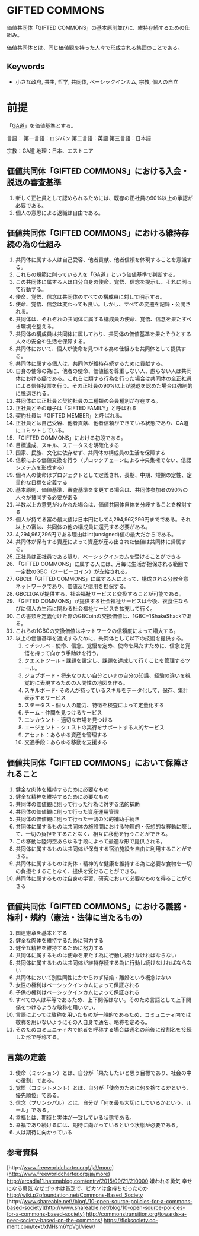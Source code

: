 # GIFTED COMMONS

価値共同体「GIFTED COMMONS」の基本原則並びに、維持存続するための仕組み。

価値共同体とは、同じ価値観を持った人々で形成される集団のことである。

## Keywords

* 小さな政府, 共生, 哲学, 共同体, ベーシックインカム, 宗教, 個人の自立

# 前提

「[GA道](https://github.com/giftedagent/gadao)」を価値基準とする。

言語：
第一言語：ロジバン
第二言語：英語
第三言語：日本語

宗教：GA道
地理：日本、エストニア

## 価値共同体「GIFTED COMMONS」における入会・脱退の審査基準

1. 新しく正社員として認められるためには、既存の正社員の90%以上の承認が必要である。
1. 個人の意思による退職は自由である。

## 価値共同体「GIFTED COMMONS」における維持存続の為の仕組み

1. 共同体に属する人は自己受容、他者貢献、他者信頼を体現することを意識する。
1. これらの規範に則っている人を「GA道」という価値基準で判断する。
1. この共同体に属する人は自分自身の使命、覚悟、信念を提示し、それに則って行動する。
1. 使命、覚悟、信念は共同体のすべての構成員に対して明示する。
1. 使命、覚悟、信念は変わっても良い。しかし、すべての変遷を記録・公開される。
1. 共同体は、それぞれの共同体に属する構成員の使命、覚悟、信念を果たすべき環境を整える。
1. 共同体の構成員は共同体に属しており、共同体の価値基準を果たそうとする人々の安全や生活を保障する。
1. 共同体において、個人が使命を見つける為の仕組みを共同体として提供する。
1. 共同体に属する個人は、共同体が維持存続するために貢献する。
1. 自身の使命の為に、他者の使命、価値観を尊重しない人、慮らない人は共同体における癌である。これらに類する行為を行った場合は共同体の全正社員による信任投票を行う。その正社員の90%以上が脱退を認めた場合は強制的に脱退される。
1. 共同体には正社員と契約社員の二種類の会員種別が存在する。
1. 正社員とその母子は「GIFTED FAMILY」と呼ばれる
1. 契約社員は「GIFTED MEMBER」と呼ばれる。
1. 正社員とは自己受容、他者貢献、他者信頼ができている状態であり、GA道にコミットしている。
  1. 「GIFTED COMMONS」における初段である。
1. 目標達成、スキル、ステータスを明確化する
1. 国家、民族、文化に依存せず、共同体の構成員の生活を保障する
1. 信頼による価値交換を行う（ブロックチェーンによる中央集権でない、信認システムを形成する）
1. 個々人の使命はプロジェクトとして定義され、長期、中期、短期の定性、定量的な目標を定義する
1. 基本原則、価値基準、審査基準を変更する場合は、共同体参加者の90%の人々が賛同する必要がある
1. 半数以上の意見がわかれた場合は、価値共同体自体を分岐することを検討する
1. 個人が持てる富の最大値は日本円にして4,294,967,296円までである。それ以上の富は、共同体の他の構成員に還元する必要がある。
1. 4,294,967,296円である理由はint\(unsigned\)値の最大だからである。
1. 共同体が保有する資産によって資産が産み出された価値は共同体に帰属する。
1. 正社員は正社員である限り、ベーシックインカムを受けることができる
  1. 「GIFTED COMMONS」に属する人には、月毎に生活が担保される範囲で一定数のGBC（ジービーコイン）が支給される。
  1. GBCは「GIFTED COMMONS」に属する人によって、構成される分散合意ネットワークであり、価値及び信用を担保する。
  1. GBCはGAが提供する、社会福祉サービスと交換することが可能である。
  1. 「GIFTED COMMONS」が提供する社会福祉サービスは今後、衣食住ならびに個人の生活に関わる社会福祉サービスを拡充して行く。
  1. この書類を定義付けた際のGBCoinの交換価値は、1GBC=1ShakeShackである。
  1. これらの1GBCの交換価値はネットワークの信頼度によって増大する。
1. 以上の価値基準を達成するために、共同体として以下の技術を提供する。
    1. ミチシルベ - 使命、信念、覚悟を定め、使命を果たすために、信念と覚悟を持って向かう手助けを行う。
    2. クエストツール - 課題を設定し、課題を達成して行くことを管理するツール。
    3. ジョブボード - 将来なりたい自分といまの自分の知識、経験の違いを視覚的に表現するための人間性の地図を作る。
    4. スキルボード- その人が持っているスキルをデータ化して、保存、集計表示するサービス
    5. ステータス - 個々人の能力、特徴を検査によって定量化する
    6. チーム - 仲間を見つけるサービス
    7. エンカウント - 適切な市場を見つける
    8. エージェント - クエストの実行をサポートする人的サービス
    9. アセット：あらゆる資産を管理する
    10. 交通手段：あらゆる移動を支援する

## 価値共同体「GIFTED COMMONS」において保障されること

1. 健全な肉体を維持するために必要なもの
1. 健全な精神を維持するために必要なもの
1. 共同体の価値観に則って行った行為に対する法的補助
1. 共同体の価値観に則って行った資産運用管理
1. 共同体の価値観に則って行った一切の公的補助手続き
1. 共同体に属するものは共同体の施設間における物理的・仮想的な移動に際して、一切の負担をすることなく、相互に移動を行うことができる。
1. この移動は陸海空あらゆる手段によって最適な形で提供される。
1. 共同体に属するものは共同体が保有する宿泊施設を自由に利用することができる。
1. 共同体に属するものは肉体・精神的な健康を維持する為に必要な食物を一切の負担をすることなく、提供を受けることができる。
1. 共同体に属するものは自身の学習、研究において必要なものを得ることができる

## 価値共同体「GIFTED COMMONS」における義務・権利・規約（憲法・法律に当たるもの）

1. 国連憲章を基本とする
1. 健全な肉体を維持するために努力する
1. 健全な精神を維持するために努力する
1. 共同体に属するものは使命を果たす為に行動し続けなければならない
1. 共同体に属するものは共同体が維持存続する為に行動し続けなければならない
1. 共同体において別性同性にかからわず結婚・離婚という概念はない
1. 女性の権利はベーシックインカムによって保証される
1. 子供の権利はベーシックインカムによって保証される
1. すべての人は平等であるため、上下関係はない。そのため言語として上下関係をつけるような敬称を用いない。
1. 言語によっては敬称を用いたものが一般的であるため、コミュニティ内では敬称を用いないようにその人自身で通名、略称を定める。
1. そのためコミュニティ内で他者を呼称する場合は通名の前後に役割名を接続した形で呼称する。

## 言葉の定義

1. 使命（ミッション）とは、自分が「果たしたいと思う目標であり、社会の中の役割」である。
2. 覚悟（コミットメント）とは、自分が「使命のために何を捨てるかという、優先順位」である。
3. 信念（プリンシパル）とは、自分が「何を最も大切にしているかという、ルール」である。
4. 幸福とは、期待と実体が一致している状態である。
5. 幸福であり続けるには、期待に向かっているという状態が必要である。
6. 人は期待に向かっている

## 参考資料

[http:\/\/www.freeworldcharter.org\/ja\/more](http://www.freeworldcharter.org/ja/more)
[http:\/\/arcadia11.hatenablog.com\/entry\/2015\/09\/21\/210000](http://arcadia11.hatenablog.com/entry/2015/09/21/210000)
嫌われる勇気
幸せになる勇気
なぜゴッホは貧乏で、ピカソは金持ちだったのか
[http:\/\/wiki.p2pfoundation.net\/Commons-Based\_Society](http://wiki.p2pfoundation.net/Commons-Based_Society)
[http:\/\/www.shareable.net\/blog\/10-open-source-policies-for-a-commons-based-society](http://www.shareable.net/blog/10-open-source-policies-for-a-commons-based-society)
[http:\/\/commonstransition.org\/towards-a-peer-society-based-on-the-commons\/](http://commonstransition.org/towards-a-peer-society-based-on-the-commons/)
[https:\/\/floksociety.co-ment.com\/text\/xMHsm6YpVgI\/view\/](https://floksociety.co-ment.com/text/xMHsm6YpVgI/view/)

